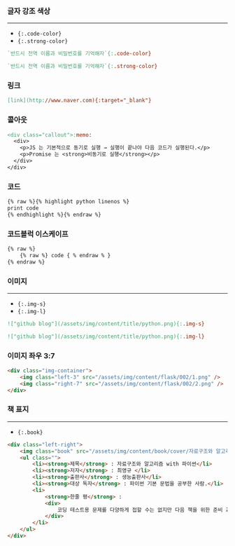 ### 글자 강조 색상
---
- `{:.code-color}`
- `{:.strong-color}`

```mk
`반드시 전역 이름과 비밀번호를 기억해자`{:.code-color}

`반드시 전역 이름과 비밀번호를 기억해자`{:.strong-color}
```

### 링크
```mk
[link](http://www.naver.com){:target="_blank"}
```

### 콜아웃
```mk
<div class="callout">:memo:
  <div>
    <p>JS 는 기본적으로 동기로 실행 → 실행이 끝나야 다음 코드가 실행된다.</p>
    <p>Promise 는 <strong>비동기로 실행</strong></p>
  </div>
</div>
```

### 코드
```mk
{% raw %}{% highlight python linenos %}
print code
{% endhighlight %}{% endraw %}
```

### 코드블럭 이스케이프
```mk
{% raw %} 
    {% raw %} code { % endraw % }
{% endraw %}
```

### 이미지
---
- `{:.img-s}`
- `{:.img-l}`

```mk
!["github blog"](/assets/img/content/title/python.png){:.img-s}

!["github blog"](/assets/img/content/title/python.png){:.img-l}
```

### 이미지 좌우 3:7

```html
<div class="img-container">
    <img class="left-3" src="/assets/img/content/flask/002/1.png" />
    <img class="right-7" src="/assets/img/content/flask/002/2.png" />
</div>
```

### 책 표지
---
- `{:.book}`

```html
<div class="left-right">
    <img class="book" src="/assets/img/content/book/cover/자료구조와 알고리즘 with 파이썬.png">
    <ul class="">
        <li><strong>제목</strong> : 자료구조와 알고리즘 with 파이썬</li>
        <li><strong>저자</strong> : 최영규 </li>
        <li><strong>출판사</strong> : 생능출판사</li>
        <li><strong>대상 독자</strong> : 파이썬 기본 문법을 공부한 사람.</li>
        <li>
            <strong>한줄 평</strong> : 
            <div>
                코딩 테스트용 문제를 다양하게 접할 수는 없지만 다음 책을 위한 준비 과정
            </div>
        </li>
    </ul>
</div>
```